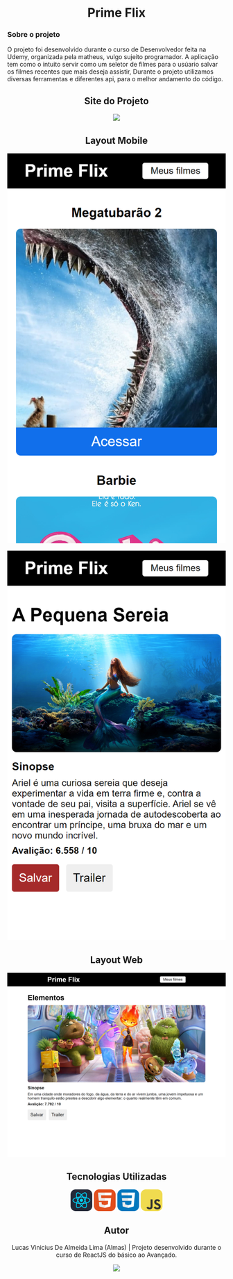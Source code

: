 <h1 align='center'>Prime Flix</h1>

### Sobre o projeto

O projeto foi desenvolvido durante o curso de Desenvolvedor feita na Udemy, organizada pela matheus, vulgo sujeito programador.
A aplicação tem como o intuito servir como um seletor de filmes para o usúario salvar os filmes recentes que mais deseja assistir, Durante o projeto utilizamos diversas ferramentas e diferentes api, para o melhor andamento do código. 

<h2 align='center'>Site do Projeto</h2>
<div align='center'>
  <a href="https://prime-flix-projeto.netlify.app" target="_blank"><img src="https://camo.githubusercontent.com/8bc14943fdb3467c9c8ab64e8bcf1308f676037b22703494cee54d8c02c8157e/68747470733a2f2f63646e2e6e65746c6966792e636f6d2f313565636635396235396339643034623838303937633662356432633765386137643133303264302f31623664362f696d672f70726573732f6c6f676f732f66756c6c2d6c6f676f2d6c696768742e737667" ></a>
</div>

<h2 align='center'>Layout Mobile</h2>
<p align="center"><img src="https://github.com/LucaAlmeidaDev/Assets/blob/Main/Assets/prime-flix-projeto.netlify.app_(iPhone%20SE)%20(1).png"/></p>
<p align="center"><img src="https://github.com/LucaAlmeidaDev/Assets/blob/Main/Assets/prime-flix-projeto.netlify.app_(iPhone%20SE).png"/></p>


<h2 align='center'>Layout Web</h2>
<p align="center"><img src="https://github.com/LucaAlmeidaDev/Assets/blob/Main/Assets/prime-flix-projeto.netlify.app_filme_976573%20(1).png"/></p>

<h2 align='center'>Tecnologias Utilizadas</h2>
<div align='center'>
  <img width="50px" height="50px" src="https://github.com/tandpfun/skill-icons/blob/main/icons/React-Dark.svg"/>
  <img width="50px" height="50px" src="https://github.com/tandpfun/skill-icons/blob/main/icons/HTML.svg"/>
  <img width="50px" height="50px" src="https://github.com/tandpfun/skill-icons/blob/main/icons/CSS.svg"/>
  <img width="50px" height="50px" src="https://github.com/tandpfun/skill-icons/blob/main/icons/JavaScript.svg"/>
</div>

<h2 align='center'>Autor</h2>
<p align='center'>Lucas Vinicius De Almeida Lima (Almas) | Projeto desenvolvido durante o curso de ReactJS do básico ao Avançado.</p>

<div align='center'>
  <a href="https://www.linkedin.com/in/lucas-almeida-52b64522b" target="_blank"><img src="https://img.shields.io/badge/LinkedIn-0077B5?style=for-the-badge&logo=linkedin&logoColor=white" target="_blank"></a>
</div>



